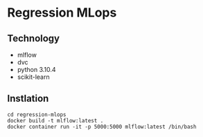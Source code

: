 # Regression MLops

## Technology

- mlflow
- dvc
- python 3.10.4
- scikit-learn


## Instlation

```
cd regression-mlops
docker build -t mlflow:latest .
docker container run -it -p 5000:5000 mlflow:latest /bin/bash
```